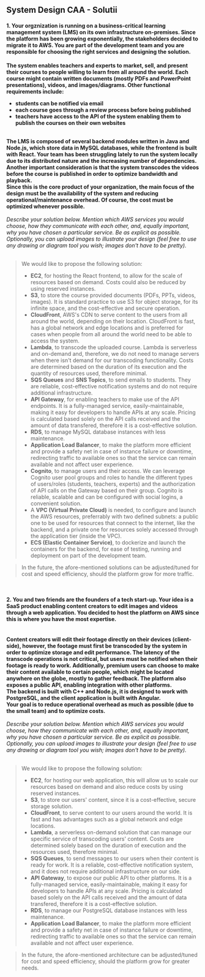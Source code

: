 ## System Design CAA - Solutii

#### 1. Your orgznization is running on a business-critical learning management system (LMS) on its own infrastructure on-premises. Since the platform has been growing exponentially, the stakeholders decided to migrate it to AWS. You are part of the development team and you are responsible for choosing the right services and designing the solution.
__The system enables teachers and experts to market, sell, and present their courses to people willing to learn from all around the world. Each course might contain written documents (mostly PDFs and PowerPoint presentations), videos, and images/diagrams. Other functional requirements include:__
- __students can be notified via email__
- __each course goes through a review process before being published__
- __teachers have access to the API of the system enabling them to publish the courses on their own websites__

<br>__The LMS is composed of several backend modules written in Java and Node.js, which store data in MySQL databases, while the frontend is built with React. Your team has been struggling lately to run the system locally due to its distributed nature and the increasing number of dependencies. Another important consideration is that the system transcodes the videos before the course is published in order to optimize bandwidth and playback.__
<br>__Since this is the core product of your organization, the main focus of the design must be the availability of the system and reducing operational/maintenance overhead. Of course, the cost must be optimized whenever possible.__
<br><br>_Describe your solution below. Mention which AWS services you would choose, how they communicate with each other, and, equally important, why you have chosen a particular service. Be as explicit as possible._
<br>_Optionally, you can upload images to illustrate your design (feel free to use any drawing or diagram tool you wish; images don't have to be pretty)._
<br><br>

> We would like to propose the following solution:
> * __EC2__, for hosting the React frontend, to allow for the scale of resources based on demand. Costs could also be reduced by using reserved instances.
> * __S3__, to store the course provided documents (PDFs, PPTs, videos, images). It is standard practice to use S3 for object storage, for its infinite space, and the cost-effective and secure operation.
> * __CloudFront__, AWS's CDN to serve content to the users from all around the world, depending on their location. CloudFront is fast, has a global network and edge locations and is preferred for cases when people from all around the world need to be able to access the system.
> * __Lambda__, to transcode the uploaded course. Lambda is serverless and on-demand and, therefore, we do not need to manage servers when there isn't demand for our transcoding functionality. Costs are determined based on the duration of its execution and the quantity of resources used, therefore minimal.
> * __SQS Queues__ and __SNS Topics__, to send emails to students. They are reliable, cost-effective notification systems and do not require additional infrastructure.
> * __API Gateway__, for enabling teachers to make use of the API endpoints. It is a fully-managed service, easily-maintainable, making it easy for developers to handle APIs at any scale. Pricing is calculated based solely on the API calls received and the amount of data transfered, therefore it is a cost-effective solution.
> * __RDS__, to manage MySQL database instances with less maintenance.
> * __Application Load Balancer__, to make the platform more efficient and provide a safety net in case of instance failure or downtime, redirecting traffic to available ones so that the service can remain available and not affect user experience.
> * __Cognito__, to manage users and their access. We can leverage Cognito user pool groups and roles to handle the different types of users/roles (students, teachers, experts) and the authorization of API calls on the Gateway based on their group. Cognito is reliable, scalable and can be configured with social logins, a convenient solution.
> * A __VPC (Virtual Private Cloud)__ is needed, to configure and launch the AWS resources, preferrably with two defined subnets: a public one to be used for resources that connect to the internet, like the backend, and a private one for resources solely accessed through the application tier (inside the VPC).
> * __ECS (Elastic Container Service)__, to dockerize and launch the containers for the backend, for ease of testing, running and deployment on part of the development team.

> In the future, the afore-mentioned solutions can be adjusted/tuned for cost and speed efficiency, should the platform grow for more traffic.

<br>

#### 2. You and two friends are the founders of a tech start-up. Your idea is a SaaS product enabling content creators to edit images and videos through a web application. You decided to host the platform on AWS since this is where you have the most expertise.
<br>__Content creators will edit their footage directly on their devices (client-side), however, the footage must first be transcoded by the system in order to optimize storage and edit performance. The latency of the transcode operations is not critical, but users must be notified when their footage is ready to work. Additionally, premium users can choose to make their content available to certain people, which might be located anywhere on the globe, mostly to gather feedback. The platform also exposes a public API, enabling integration with other platforms.__
<br>__The backend is built with C++ and Node.js, it is designed to work with PostgreSQL, and the client application is built with Angular.__
<br>__Your goal is to reduce operational overhead as much as possible (due to the small team) and to optimize costs.__
<br><br>_Describe your solution below. Mention which AWS services you would choose, how they communicate with each other, and, equally important, why you have chosen a particular service. Be as explicit as possible._
<br>_Optionally, you can upload images to illustrate your design (feel free to use any drawing or diagram tool you wish; images don't have to be pretty)._
<br><br>

> We would like to propose the following solution:
> * __EC2__, for hosting our web application, this will allow us to scale our resources based on demand and also reduce costs by using reserved instances.
> * __S3__, to store our users' content, since it is a cost-effective, secure storage solution.
> * __CloudFront__, to serve content to our users around the world. It is fast and has advantages such as a global network and edge locations.
> * __Lambda__, a serverless on-demand solution that can manage our specific service of transcoding users' content. Costs are determined solely based on the duration of execution and the resources used, therefore minimal.
> * __SQS Queues__, to send messages to our users when their content is ready for work. It is a reliable, cost-effective notification system, and it does not require additional infrastructure on our side.
> * __API Gateway__, to expose our public API to other platforms. It is a fully-managed service, easily-maintainable, making it easy for developers to handle APIs at any scale. Pricing is calculated based solely on the API calls received and the amount of data transfered, therefore it is a cost-effective solution.
> * __RDS__, to manage our PostgreSQL database instances with less maintenance.
> * __Application Load Balancer__, to make the platform more efficient and provide a safety net in case of instance failure or downtime, redirecting traffic to available ones so that the service can remain available and not affect user experience.

> In the future, the afore-mentioned architecture can be adjusted/tuned for cost and speed efficiency, should the platform grow for greater needs.
